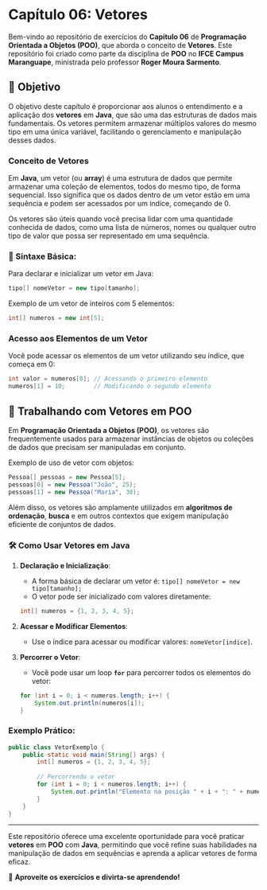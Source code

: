 
# **Capítulo 06: Vetores**

Bem-vindo ao repositório de exercícios do **Capítulo 06** de **Programação Orientada a Objetos (POO)**, que aborda o conceito de **Vetores**. Este repositório foi criado como parte da disciplina de **POO** no **IFCE Campus Maranguape**, ministrada pelo professor **Roger Moura Sarmento**.

## **🎯 Objetivo**

O objetivo deste capítulo é proporcionar aos alunos o entendimento e a aplicação dos **vetores** em **Java**, que são uma das estruturas de dados mais fundamentais. Os vetores permitem armazenar múltiplos valores do mesmo tipo em uma única variável, facilitando o gerenciamento e manipulação desses dados.

### **Conceito de Vetores**

Em **Java**, um vetor (ou **array**) é uma estrutura de dados que permite armazenar uma coleção de elementos, todos do mesmo tipo, de forma sequencial. Isso significa que os dados dentro de um vetor estão em uma sequência e podem ser acessados por um índice, começando de 0.

Os vetores são úteis quando você precisa lidar com uma quantidade conhecida de dados, como uma lista de números, nomes ou qualquer outro tipo de valor que possa ser representado em uma sequência.

### **🔧 Sintaxe Básica:**

Para declarar e inicializar um vetor em Java:

```java
tipo[] nomeVetor = new tipo[tamanho];
````

Exemplo de um vetor de inteiros com 5 elementos:

```java
int[] numeros = new int[5];
```

### **Acesso aos Elementos de um Vetor**

Você pode acessar os elementos de um vetor utilizando seu índice, que começa em 0:

```java
int valor = numeros[0]; // Acessando o primeiro elemento
numeros[1] = 10;        // Modificando o segundo elemento
```

## **🧩 Trabalhando com Vetores em POO**

Em **Programação Orientada a Objetos (POO)**, os vetores são frequentemente usados para armazenar instâncias de objetos ou coleções de dados que precisam ser manipuladas em conjunto.

Exemplo de uso de vetor com objetos:

```java
Pessoa[] pessoas = new Pessoa[5];
pessoas[0] = new Pessoa("João", 25);
pessoas[1] = new Pessoa("Maria", 30);
```

Além disso, os vetores são amplamente utilizados em **algoritmos de ordenação**, **busca** e em outros contextos que exigem manipulação eficiente de conjuntos de dados.

### **🛠️ Como Usar Vetores em Java**

1. **Declaração e Inicialização**:

   * A forma básica de declarar um vetor é: `tipo[] nomeVetor = new tipo[tamanho];`
   * O vetor pode ser inicializado com valores diretamente:

   ```java
   int[] numeros = {1, 2, 3, 4, 5};
   ```

2. **Acessar e Modificar Elementos**:

   * Use o índice para acessar ou modificar valores: `nomeVetor[indice]`.

3. **Percorrer o Vetor**:

   * Você pode usar um loop **`for`** para percorrer todos os elementos do vetor:

   ```java
   for (int i = 0; i < numeros.length; i++) {
       System.out.println(numeros[i]);
   }
   ```

### **Exemplo Prático:**

```java
public class VetorExemplo {
    public static void main(String[] args) {
        int[] numeros = {1, 2, 3, 4, 5};
        
        // Percorrendo o vetor
        for (int i = 0; i < numeros.length; i++) {
            System.out.println("Elemento na posição " + i + ": " + numeros[i]);
        }
    }
}
```

---

Este repositório oferece uma excelente oportunidade para você praticar **vetores** em **POO** com **Java**, permitindo que você refine suas habilidades na manipulação de dados em sequências e aprenda a aplicar vetores de forma eficaz.

🌟 **Aproveite os exercícios e divirta-se aprendendo!**

